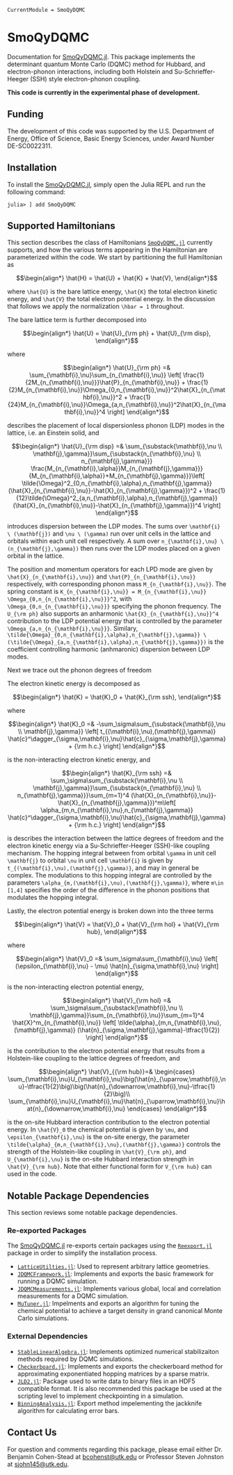 ```@meta
CurrentModule = SmoQyDQMC
```

# SmoQyDQMC

Documentation for [SmoQyDQMC.jl](https://github.com/SmoQySuite/SmoQyDQMC.jl).
This package implements the determinant quantum Monte Carlo (DQMC) method for Hubbard,
and electron-phonon interactions, including both Holstein and Su-Schrieffer-Heeger (SSH) style
electron-phonon coupling.

**This code is currently in the experimental phase of development.**

## Funding

The development of this code was supported by the U.S. Department of Energy, Office of Science, Basic Energy Sciences,
under Award Number DE-SC0022311.

## Installation

To install the [SmoQyDQMC.jl](https://github.com/SmoQySuite/SmoQyDQMC.jl),
simply open the Julia REPL and run the following command:
```
julia> ] add SmoQyDQMC
```

## Supported Hamiltonians

This section describes the class of Hamiltonians [`SmoQyDQMC.jl`](https://github.com/SmoQySuite/SmoQyDQMC.jl) currently supports,
and how the various terms appearing in the Hamiltonian are parameterized within the code.
We start by partitioning the full Hamiltonian as 
```math
\begin{align*}
    \hat{H} = \hat{U} + \hat{K} + \hat{V},
\end{align*}
```
where ``\hat{U}`` is the bare lattice energy, ``\hat{K}`` the total electron kinetic energy, and ``\hat{V}`` the total electron potential energy. In the discussion that follows we apply the normalization ``\hbar = 1`` throughout.

The bare lattice term is further decomposed into
```math
\begin{align*}
    \hat{U} = \hat{U}_{\rm ph} + \hat{U}_{\rm disp},
\end{align*}
```
where
```math
\begin{align*}
    \hat{U}_{\rm ph} =& \sum_{\mathbf{i},\nu}\sum_{n_{\mathbf{i},\nu}}
        \left[
            \frac{1}{2M_{n_{\mathbf{i},\nu}}}\hat{P}_{n_{\mathbf{i},\nu}}
            + \frac{1}{2}M_{n_{\mathbf{i},\nu}}\Omega_{0,n_{\mathbf{i},\nu}}^2\hat{X}_{n_{\mathbf{i},\nu}}^2
            + \frac{1}{24}M_{n_{\mathbf{i},\nu}}\Omega_{a,n_{\mathbf{i},\nu}}^2\hat{X}_{n_{\mathbf{i},\nu}}^4
        \right]
\end{align*}
```
describes the placement of local dispersionless phonon (LDP) modes in the lattice, i.e. an Einstein solid, and
```math
\begin{align*}
    \hat{U}_{\rm disp} =& \sum_{\substack{\mathbf{i},\nu \\ \mathbf{j},\gamma}}\sum_{\substack{n_{\mathbf{i},\nu} \\ n_{\mathbf{j},\gamma}}}
        \frac{M_{n_{\mathbf{i},\alpha}}M_{n_{\mathbf{j},\gamma}}}{M_{n_{\mathbf{i},\alpha}}+M_{n_{\mathbf{j},\gamma}}}\left[
            \tilde{\Omega}^2_{0,n_{\mathbf{i},\alpha},n_{\mathbf{j},\gamma}}(\hat{X}_{n_{\mathbf{i},\nu}}-\hat{X}_{n_{\mathbf{j},\gamma}})^2
            + \frac{1}{12}\tilde{\Omega}^2_{a,n_{\mathbf{i},\alpha},n_{\mathbf{j},\gamma}}(\hat{X}_{n_{\mathbf{i},\nu}}-\hat{X}_{n_{\mathbf{j},\gamma}})^4
        \right]
\end{align*}
```
introduces dispersion between the LDP modes. The sums over ``\mathbf{i} \ (\mathbf{j})`` and ``\nu \ (\gamma)`` run over unit cells in the lattice and orbitals within each unit cell respectively. A sum over ``n_{\mathbf{i},\nu} \ (n_{\mathbf{j},\gamma})`` then runs over the LDP modes placed on a given orbital in the lattice.

The position and momentum operators for each LPD mode are given by ``\hat{X}_{n_{\mathbf{i},\nu}}`` and ``\hat{P}_{n_{\mathbf{i},\nu}}`` respectively, with corresponding phonon mass ``M_{n_{\mathbf{i},\nu}}``. The spring constant is ``K_{n_{\mathbf{i},\nu}} = M_{n_{\mathbf{i},\nu}} \Omega_{0,n_{n_{\mathbf{i},\nu}}}^2``, with ``\Omega_{0,n_{n_{\mathbf{i},\nu}}}`` specifying the phonon frequency. The ``U_{\rm ph}`` also supports an anharmonic ``\hat{X}_{n_{\mathbf{i},\nu}}^4`` contribution to the LDP potential energy that is controlled by the parameter ``\Omega_{a,n_{n_{\mathbf{i},\nu}}}``. Similary, ``\tilde{\Omega}_{0,n_{\mathbf{i},\alpha},n_{\mathbf{j},\gamma}} \ (\tilde{\Omega}_{a,n_{\mathbf{i},\alpha},n_{\mathbf{j},\gamma}})`` is the coefficient controlling harmonic (anhmaronic) dispersion between LDP modes.

Next we trace out the phonon degrees of freedom 

The electron kinetic energy is decomposed as
```math
\begin{align*}
    \hat{K} = \hat{K}_0 + \hat{K}_{\rm ssh},
\end{align*}
```
where
```math
\begin{align*}
    \hat{K}_0 =& -\sum_\sigma\sum_{\substack{\mathbf{i},\nu \\ \mathbf{j},\gamma}}
        \left[
            t_{(\mathbf{i},\nu),(\mathbf{j},\gamma)} \hat{c}^\dagger_{\sigma,\mathbf{i},\nu}\hat{c}_{\sigma,\mathbf{j},\gamma} + {\rm h.c.}
        \right]
\end{align*}
```
is the non-interacting electron kinetic energy, and
```math
\begin{align*}
    \hat{K}_{\rm ssh} =& \sum_\sigma\sum_{\substack{\mathbf{i},\nu \\ \mathbf{j},\gamma}}\sum_{\substack{n_{\mathbf{i},\nu} \\ n_{\mathbf{j},\gamma}}}\sum_{m=1}^4
        (\hat{X}_{n_{\mathbf{i},\nu}}-\hat{X}_{n_{\mathbf{j},\gamma}})^m\left[
            \alpha_{m,n_{\mathbf{i},\nu},n_{\mathbf{j},\gamma}} \hat{c}^\dagger_{\sigma,\mathbf{i},\nu}\hat{c}_{\sigma,\mathbf{j},\gamma} + {\rm h.c.}
        \right]
\end{align*}
```
is describes the interaction between the lattice degrees of freedom and the electron kinetic energy via a Su-Schrieffer-Heeger (SSH)-like coupling mechanism. The hopping integral between from orbital ``\gamma`` in unit cell ``\mathbf{j}`` to orbital ``\nu`` in unit cell ``\mathbf{i}`` is given by ``t_{(\mathbf{i},\nu),(\mathbf{j},\gamma)}``, and may in general be complex. The modulations to this hopping integral are controlled by the parameters ``\alpha_{m,(\mathbf{i},\nu),(\mathbf{j},\gamma)}``, where ``m\in [1,4]`` specifies the order of the difference in the phonon positions that modulates the hopping integral.

Lastly, the electron potential energy is broken down into the three terms
```math
\begin{align*}
    \hat{V} = \hat{V}_0 + \hat{V}_{\rm hol} + \hat{V}_{\rm hub},
\end{align*}
```
where
```math
\begin{align*}
    \hat{V}_0 =& \sum_\sigma\sum_{\mathbf{i},\nu}
        \left[
            (\epsilon_{\mathbf{i},\nu} - \mu) \hat{n}_{\sigma,\mathbf{i},\nu}
        \right]
\end{align*}
```
is the non-interacting electron potential energy,
```math
\begin{align*}
    \hat{V}_{\rm hol} =& \sum_\sigma\sum_{\substack{\mathbf{i},\nu \\ \mathbf{j},\gamma}}\sum_{n_{\mathbf{i},\nu}}\sum_{m=1}^4
        \hat{X}^m_{n_{\mathbf{i},\nu}} \left[
            \tilde{\alpha}_{m,n_{\mathbf{i},\nu},(\mathbf{j},\gamma)} (\hat{n}_{\sigma,\mathbf{j},\gamma}-\tfrac{1}{2})
        \right]
\end{align*}
```
is the contribution to the electron potential energy that results from a Holstein-like coupling to the lattice degrees of freedom, and
```math
\begin{align*}
    \hat{V}_{{\rm hub}}=&
    \begin{cases}
        \sum_{\mathbf{i},\nu}U_{\mathbf{i},\nu}\big(\hat{n}_{\uparrow,\mathbf{i},\nu}-\tfrac{1}{2}\big)\big(\hat{n}_{\downarrow,\mathbf{i},\nu}-\tfrac{1}{2}\big)\\
        \sum_{\mathbf{i},\nu}U_{\mathbf{i},\nu}\hat{n}_{\uparrow,\mathbf{i},\nu}\hat{n}_{\downarrow,\mathbf{i},\nu}
    \end{cases}
\end{align*}
```
is the on-site Hubbard interaction contribution to the electron potential energy. In ``\hat{V}_0`` the chemical potential is given by ``\mu``, and ``\epsilon_{\mathbf{i},\nu}`` is the on-site energy, the parameter ``\tilde{\alpha}_{m,n_{\mathbf{i},\nu},(\mathbf{j},\gamma)}`` controls the strength of the Holstein-like coupling in ``\hat{V}_{\rm ph}``, and ``U_{\mathbf{i},\nu}`` is the on-site Hubbard interaction strength in ``\hat{V}_{\rm hub}``. Note that either functional form for ``V_{\rm hub}`` can used in the code.

## Notable Package Dependencies

This section reviews some notable package dependencies.

### Re-exported Packages

The [SmoQyDQMC.jl](https://github.com/SmoQySuite/SmoQyDQMC.jl) re-exports certain packages using
the [`Reexport.jl`](https://github.com/simonster/Reexport.jl.git) package in order to simplify the installation process.

- [`LatticeUtilties.jl`](https://github.com/cohensbw/LatticeUtilities.jl.git): Used to represent arbitrary lattice geometries.
- [`JDQMCFramework.jl`](https://github.com/SmoQySuite/JDQMCFramework.jl.git): Implements and exports the basic framework for running a DQMC simulation.
- [`JDQMCMeasurements.jl`](https://github.com/SmoQySuite/JDQMCMeasurements.jl.git): Implements various global, local and correlation measurements for a DQMC simulation.
- [`MuTuner.jl`](https://github.com/cohensbw/MuTuner.jl.git): Impelments and exports an algorithm for tuning the chemical potential to achieve a target density in grand canonical Monte Carlo simulations.

### External Dependencies

- [`StableLinearAlgebra.jl`](https://github.com/cohensbw/StableLinearAlgebra.jl.git): Implements optimized numerical stabilizaiton methods required by DQMC simulations.
- [`Checkerboard.jl`](https://github.com/cohensbw/Checkerboard.jl.git): Implements and exports the checkerboard method for approximating exponentiated hopping matrices by a sparse matrix.
- [`JLD2.jl`](https://github.com/JuliaIO/JLD2.jl.git): Package used to write data to binary files in an HDF5 compatible format. It is also recommended this package be used at the scripting level to implement checkpointing in a simulation.
- [`BinningAnalysis.jl`](https://github.com/carstenbauer/BinningAnalysis.jl.git): Export method impelementing the jackknife algorithm for calculating error bars.

## Contact Us

For question and comments regarding this package, please email either Dr. Benjamin Cohen-Stead at [bcohenst@utk.edu](mailto:bcohenst@utk.edu) or Professor Steven Johnston at [sjohn145@utk.edu](mailto:sjohn145@utk.edu).